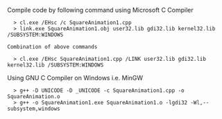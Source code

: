 Compile code by following command using Microsoft C Compiler

      > cl.exe /EHsc /c SquareAnimation1.cpp
      > link.exe SquareAnimation1.obj user32.lib gdi32.lib kernel32.lib /SUBSYSTEM:WINDOWS
      
    Combination of above commands
    
      > cl.exe /EHsc SquareAnimation1.cpp /LINK user32.lib gdi32.lib kernel32.lib /SUBSYSTEM:WINDOWS


Using GNU C Compiler on Windows i.e. MinGW

      > g++ -D UNICODE -D _UNICODE -c SquareAnimation1.cpp -o SquareAnimation.o
      > g++ -o SquareAnimation1.exe SquareAnimation1.o -lgdi32 -Wl,--subsystem,windows
